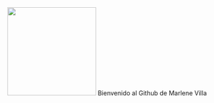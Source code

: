 <div> <img src="https://media.giphy.com/media/HQHwvSBSy7s0AXOlWt/giphy.gif" width="200"/>
Bienvenido al Github de Marlene Villa
</div>



<!--
**marlevilla/marlevilla** is a ✨ _special_ ✨ repository because its `README.md` (this file) appears on your GitHub profile.

Here are some ideas to get you started:

- 🔭 I’m currently working on ...
- 🌱 I’m currently learning ...
- 👯 I’m looking to collaborate on ...
- 🤔 I’m looking for help with ...
- 💬 Ask me about ...
- 📫 How to reach me: ...
- 😄 Pronouns: ...
- ⚡ Fun fact: ...
-->

